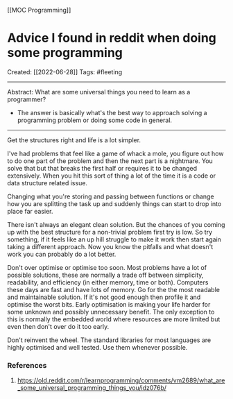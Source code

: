 [[MOC Programming]]

# Advice I found in reddit when doing some programming
Created:  [[2022-06-28]]
Tags: #fleeting 

---
Abstract:
What are some universal things you need to learn as a programmer?
- The answer is basically what's the best way to approach solving a programming problem or doing some code in general.
---
Get the structures right and life is a lot simpler.

I've had problems that feel like a game of whack a mole, you figure out how to do one part of the problem and then the next part is a nightmare. You solve that but that breaks the first half or requires it to be changed extensively. When you hit this sort of thing a lot of the time it is a code or data structure related issue.

Changing what you're storing and passing between functions or change how you are splitting the task up and suddenly things can start to drop into place far easier.

There isn't always an elegant clean solution. But the chances of you coming up with the best structure for a non-trivial problem first try is low. So try something, if it feels like an up hill struggle to make it work then start again taking a different approach. Now you know the pitfalls and what doesn't work you can probably do a lot better.

Don't over optimise or optimise too soon. Most problems have a lot of possible solutions, these are normally a trade off between simplicity, readability, and efficiency (in either memory, time or both). Computers these days are fast and have lots of memory. Go for the the most readable and maintainable solution. If it's not good enough then profile it and optimise the worst bits. Early optimisation is making your life harder for some unknown and possibly unnecessary benefit. The only exception to this is normally the embedded world where resources are more limited but even then don't over do it too early.

Don't reinvent the wheel. The standard libraries for most languages are highly optimised and well tested. Use them whenever possible.












### References
1. https://old.reddit.com/r/learnprogramming/comments/vm2689/what_are_some_universal_programming_things_you/idz076b/